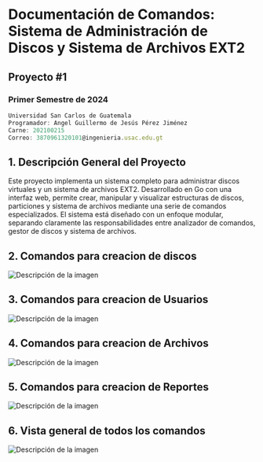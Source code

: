 # Documentación de Comandos: Sistema de Administración de Discos y Sistema de Archivos EXT2

## Proyecto #1

### Primer Semestre de 2024

```js
Universidad San Carlos de Guatemala
Programador: Angel Guillermo de Jesús Pérez Jiménez 
Carne: 202100215
Correo: 3870961320101@ingenieria.usac.edu.gt
```

## 1. Descripción General del Proyecto

Este proyecto implementa un sistema completo para administrar discos virtuales y un sistema de archivos EXT2. Desarrollado en Go con una interfaz web, permite crear, manipular y visualizar estructuras de discos, particiones y sistema de archivos mediante una serie de comandos especializados. El sistema está diseñado con un enfoque modular, separando claramente las responsabilidades entre analizador de comandos, gestor de discos y sistema de archivos.

## 2. Comandos para creacion de discos

![Descripción de la imagen](SVG/Disk.svg)

## 3. Comandos para creacion de Usuarios

![Descripción de la imagen](SVG/usuarios.svg)

## 4. Comandos para creacion de Archivos

![Descripción de la imagen](SVG/Archivos.svg)

## 5. Comandos para creacion de Reportes

![Descripción de la imagen](SVG/Reportes.svg)

## 6. Vista general de todos los comandos

![Descripción de la imagen](SVG/Comandos.svg)
